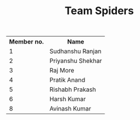 <h1 align="center"> Team Spiders </h1><br/>

<table align="center">
  <tr>
    <th>Member no.</th>
    <th>Name</th>
  </tr>
  <tr>
  <td>1</td>
  <td>Sudhanshu Ranjan</td>
  </tr>
  <tr>
  <td>2</td>
  <td>Priyanshu Shekhar</td>
  </tr>
  <tr>
  <td>3</td>
  <td>Raj More</td>
  </tr>
   <tr>
  <td>4</td>
  <td>Pratik Anand</td>
  </tr>
  <tr>
  <td>5</td>
  <td>Rishabh Prakash</td>
  </tr>
  <tr>
  <td>6</td>
  <td>Harsh Kumar</td>
  </tr>
  <tr>
  <td>8</td>
  <td>Avinash Kumar</td>
  </tr>
  </table>
